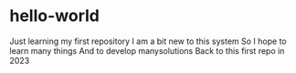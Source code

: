 # hello-world
Just learning my first repository
I am a bit new to this system
So I hope to learn many things
And to develop manysolutions
Back to this first repo in 2023
